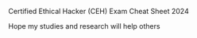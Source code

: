 Certified Ethical Hacker (CEH) Exam Cheat Sheet 2024

Hope my studies and research will help others 
